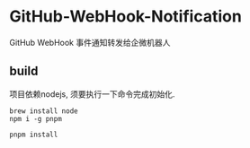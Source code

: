 # GitHub-WebHook-Notification
GitHub WebHook 事件通知转发给企微机器人

## build
项目依赖nodejs, 须要执行一下命令完成初始化.
```shell
brew install node
npm i -g pnpm

pnpm install
```